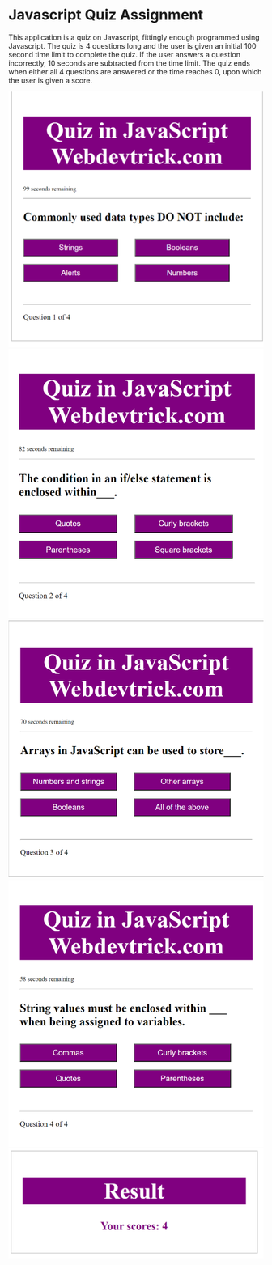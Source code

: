 # Javascript Quiz Assignment
 
This application is a quiz on Javascript, fittingly enough programmed using Javascript.
The quiz is 4 questions long and the user is given an initial 100 second time limit to complete the quiz.
If the user answers a question incorrectly, 10 seconds are subtracted from the time limit.
The quiz ends when either all 4 questions are answered or the time reaches 0, upon which the user is given a score.

![Question 1 Screenshot](https://raw.githubusercontent.com/LotBDev/Javascript-Quiz-Assignment/main/Assets/1.PNG)
![Question 2 Screenshot](https://raw.githubusercontent.com/LotBDev/Javascript-Quiz-Assignment/main/Assets/2.PNG)
![Question 3 Screenshot](https://raw.githubusercontent.com/LotBDev/Javascript-Quiz-Assignment/main/Assets/3.PNG)
![Question 4 Screenshot](https://raw.githubusercontent.com/LotBDev/Javascript-Quiz-Assignment/main/Assets/4.PNG)
![Results Screenshot](https://raw.githubusercontent.com/LotBDev/Javascript-Quiz-Assignment/main/Assets/5.PNG)